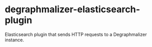 degraphmalizer-elasticsearch-plugin
===================================

Elasticsearch plugin that sends HTTP requests to a Degraphmalizer instance.
